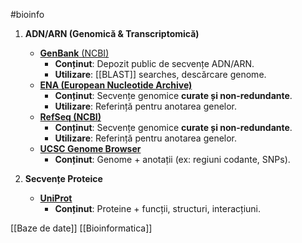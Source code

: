 #bioinfo
1.  **ADN/ARN (Genomică & Transcriptomică)**
    - [**GenBank** (NCBI)](https://www.ncbi.nlm.nih.gov/genbank/)
	    -  **Conținut**: Depozit public de secvențe ADN/ARN.
	    -  **Utilizare**: [[BLAST]] searches, descărcare genome.
	- [**ENA (European Nucleotide Archive)**](https://www.ebi.ac.uk/ena/browser/home)
		-  **Conținut**: Secvențe genomice **curate și non-redundante**.
		-  **Utilizare**: Referință pentru anotarea genelor.
	- [**RefSeq (NCBI)**](https://www.ncbi.nlm.nih.gov/refseq/)
		- **Conținut**: Secvențe genomice **curate și non-redundante**.
		- **Utilizare**: Referință pentru anotarea genelor.
	- [**UCSC Genome Browser**](https://genome.ucsc.edu)
		 - **Conținut**: Genome + anotații (ex: regiuni codante, SNPs).
	
2.  **Secvențe Proteice**
	- [**UniProt**](https://www.uniprot.org/)
		 - **Conținut**: Proteine + funcții, structuri, interacțiuni.
		 
	   
















[[Baze de date]]
[[Bioinformatica]]